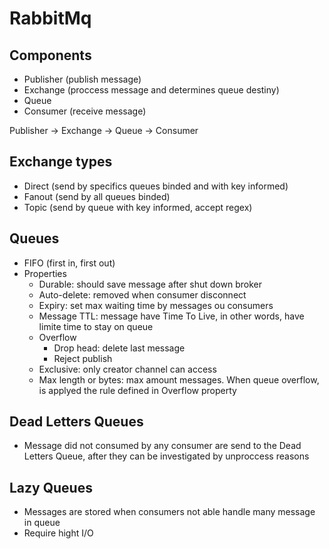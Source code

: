# RabbitMq

## Components

- Publisher (publish message)
- Exchange (proccess message and determines queue destiny)
- Queue
- Consumer (receive message)

Publisher -> Exchange -> Queue -> Consumer

## Exchange types
- Direct (send by specifics queues binded and with key informed)
- Fanout (send by all queues binded)
- Topic (send by queue with key informed, accept regex)

## Queues
- FIFO (first in, first out)
- Properties
    - Durable: should save message after shut down broker
    - Auto-delete: removed when consumer disconnect
    - Expiry: set max waiting time by messages ou consumers
    - Message TTL: message have Time To Live, in other words, have limite time to stay on queue
    - Overflow
        - Drop head: delete last message
        - Reject publish
    - Exclusive: only creator channel can access
    - Max length or bytes: max amount messages. When queue overflow, is applyed the rule defined in Overflow property

## Dead Letters Queues
- Message did not consumed by any consumer are send to the Dead Letters Queue, after they can be investigated by unproccess reasons 

## Lazy Queues
- Messages are stored when consumers not able handle many message in queue
- Require hight I/O
